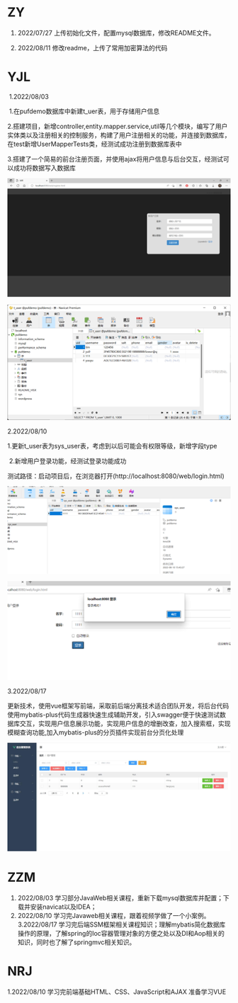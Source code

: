 # ZY
1. 2022/07/27
上传初始化文件，配置mysql数据库，修改README文件。

2.  2022/08/11 
修改readme，上传了常用加密算法的代码

# YJL

​	1.2022/08/03

​		1.在pufdemo数据库中新建t_uer表，用于存储用户信息

​		2.搭建项目，新增controller,entity.mapper.service,util等几个模块，编写了用户实体类以及注册相关的控制服务，构建了用户注册相关的功能，并连接到数据库，在test新增UserMapperTests类，经测试成功注册到数据库表中

​		3.搭建了一个简易的前台注册页面，并使用ajax将用户信息与后台交互，经测试可以成功将数据写入数据库

![1](./imgs/1.png)

![2](./imgs/2.png)

2.2022/08/10

​	1.更新t_user表为sys_user表，考虑到以后可能会有权限等级，新增字段type

​	2.新增用户登录功能，经测试登录功能成功

​		测试路径：启动项目后，在浏览器打开(http://localhost:8080/web/login.html)

![](./imgs/3.jpg)

![](./imgs/4.jpg)

3.2022/08/17

​	更新技术，使用vue框架写前端，采取前后端分离技术适合团队开发，将后台代码使用mybatis-plus代码生成器快速生成辅助开发，引入swagger便于快速测试数据库交互，实现用户信息展示功能，实现用户信息的增删改查，加入搜索框，实现模糊查询功能,加入mybatis-plus的分页插件实现前台分页化处理

![](./imgs/5.jpg)

# ZZM
1. 2022/08/03 
学习部分JavaWeb相关课程，重新下载mysql数据库并配置；下载并安装navicat以及IDEA；
2. 2022/08/10 学习完Javaweb相关课程，跟着视频学做了一个小案例。
3.2022/08/17 学习完后端SSM框架相关课程知识；理解mybatis简化数据库操作的原理，了解spring的Ioc容器管理对象的方便之处以及DI和Aop相关的知识，同时也了解了springmvc相关知识。

# NRJ
1.2022/08/10
 学习完前端基础HTML、CSS、JavaScript和AJAX 准备学习VUE



